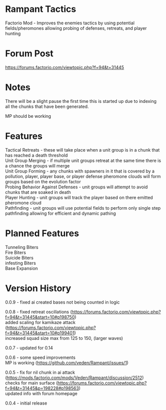 # Rampant Tactics
Factorio Mod - Improves the enemies tactics by using potential fields/pheromones allowing probing of defenses, retreats, and player hunting  

# Forum Post

https://forums.factorio.com/viewtopic.php?f=94&t=31445

# Notes

There will be a slight pause the first time this is started up due to indexing all the chunks that have been generated.  

MP should be working

# Features

Tactical Retreats - these will take place when a unit group is in a chunk that has reached a death threshold  
Unit Group Merging  - if multiple unit groups retreat at the same time there is a chance the groups will merge  
Unit Group Forming - any chunks with spawners in it that is covered by a pollution, player, player base, or player defense pheromone clouds will form groups based on the evolution factor  
Probing Behavior Against Defenses - unit groups will attempt to avoid chunks that are soaked in death  
Player Hunting  - unit groups will track the player based on there emitted pheromone cloud  
Pathfinding - unit groups will use potential fields to perform only single step pathfinding allowing for efficient and dynamic pathing

# Planned Features

Tunneling Biters  
Fire Biters  
Suicide Biters  
infesting Biters  
Base Expansion  

# Version History

0.0.9 - fixed ai created bases not being counted in logic

0.0.8 - fixed retreat oscillations (https://forums.factorio.com/viewtopic.php?f=94&t=31445&start=10#p198750)   
        added scaling for kamikaze attack (https://forums.factorio.com/viewtopic.php?f=94&t=31445&start=10#p199401)   
        increased squad size max from 125 to 150, (larger waves)   

0.0.7 - updated for 0.14   

0.0.6 - some speed improvements   
        MP is working (https://github.com/veden/Rampant/issues/1)   

0.0.5 - fix for nil chunk in ai attack (https://mods.factorio.com/mods/Veden/Rampant/discussion/2512)   
        checks for main surface (https://forums.factorio.com/viewtopic.php?f=94&t=31445&p=198228#p198563)   
        updated info with forum homepage   
        
0.0.4 - initial release   
